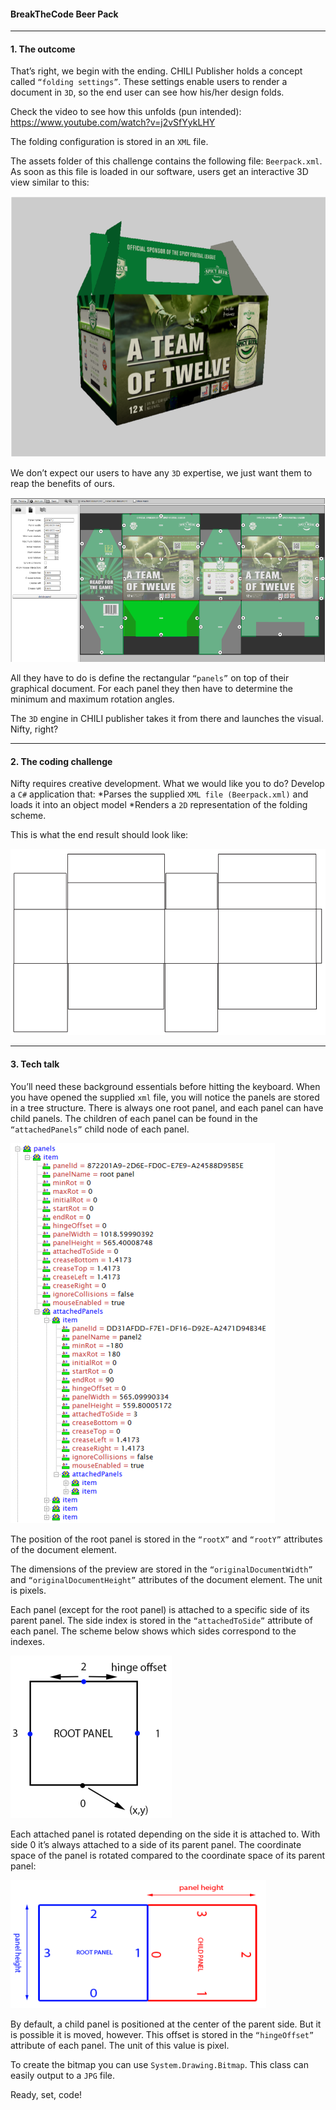 #### BreakTheCode Beer Pack
***
#### 1. The outcome

That’s right, we begin with the ending.
CHILI Publisher holds a concept called `“folding settings”`. These settings enable users to render a document in 
`3D`, so the end user can see how his/her design folds.

 
Check the video to see how this unfolds (pun intended): https://www.youtube.com/watch?v=j2vSfYykLHY

The folding configuration is stored in an `XML` file. 

The assets folder of this challenge contains the following file: `Beerpack.xml`. 
As soon as this file is loaded in our software, users get an interactive 3D view similar to this:

![Alt text](/Task/Images/Pack.PNG?raw=true "Pack")

We don’t expect our users to have any `3D` expertise, we just want them to reap the benefits of ours.

![Alt text](/Task/Images/App.PNG?raw=true "Application")

All they have to do is define the rectangular `“panels”` on top of their graphical document. For each panel they 
then have to determine the minimum and maximum rotation angles. 

The `3D` engine in CHILI publisher takes it from there and launches the visual.
Nifty, right?

***

#### 2. The coding challenge

Nifty requires creative development.
What we would like you to do?
Develop a `C#` application that:
*Parses the supplied `XML file (Beerpack.xml)` and loads it into an object model
*Renders a `2D` representation of the folding scheme.
 
This is what the end result should look like:

![Alt text](/Task/Images/result.PNG?raw=true "Result")

***

#### 3. Tech talk
You’ll need these background essentials before hitting the keyboard. 
When you have opened the supplied `xml` file, you will notice the panels are stored in a tree structure. 
There is always one root panel, and each panel can have child panels. The children of each panel can 
be found in the `“attachedPanels”` child node of each panel.

![Alt text](/Task/Images/Panel.PNG?raw=true "Panel")

The position of the root panel is stored in the `“rootX”` and `“rootY”` attributes of the document 
element.


The dimensions of the preview are stored in the `“originalDocumentWidth”` and 
`“originalDocumentHeight”` attributes of the document element. The unit is pixels.

Each panel (except for the root panel) is attached to a specific side of its parent panel. The side index 
is stored in the `“attachedToSide”` attribute of each panel. The scheme below shows which sides 
correspond to the indexes.

![Alt text](/Task/Images/RootPanel.PNG?raw=true "Root panel")

Each attached panel is rotated depending on the side it is attached to. With side 0 it’s always 
attached to a side of its parent panel. The coordinate space of the panel is rotated compared to the 
coordinate space of its parent panel:

![Alt text](/Task/Images/OtherPanel.PNG?raw=true "Other panel")

By default, a child panel is positioned at the center of the parent side. But it is possible it is moved, 
however. This offset is stored in the `“hingeOffset”` attribute of each panel. The unit of this value is 
pixel.


To create the bitmap you can use `System.Drawing.Bitmap`. This class can easily output to a `JPG` file. 

Ready, set, code!
